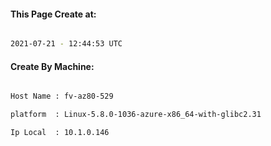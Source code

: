 
   
#### This Page Create at:

```bash

2021-07-21 - 12:44:53 UTC

```

#### Create By Machine:

```bash

Host Name : fv-az80-529

platform  : Linux-5.8.0-1036-azure-x86_64-with-glibc2.31

Ip Local  : 10.1.0.146

```

